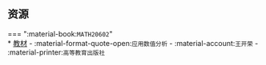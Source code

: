 ## 资源
=== ":material-book:`MATH20602`"  
    * [教材](https://api.hanximeng.com/lanzou/?url=https://cqu-openlib.lanzout.com/iccnt2onev9e&type=down) - :material-format-quote-open:`应用数值分析` - :material-account:`王开荣` - :material-printer:`高等教育出版社`  